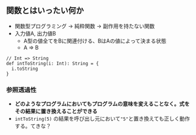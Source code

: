 ## 関数とはいったい何か

* 関数型プログラミング -> 純粋関数 -> 副作用を持たない関数
* 入力値A, 出力値B
  * A型の値全てをBに関連付ける、BはAの値によって決まる状態
  * A => B

```scala:例
// Int => String
def intToString(i: Int): String = {
  i.toString
}
```
 
### 参照透過性
 
* **どのようなプログラムにおいてもプログラムの意味を変えることなく。式をその結果に置き換えることができる**
* `intToString(5)` の結果を呼び出し元において`"5"`と置き換えても正しく動作する。てきな？

 